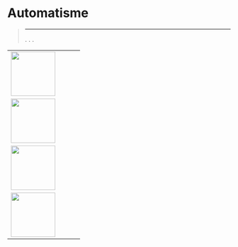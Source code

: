 
# Automatisme


>****
>. . .
> [](https://market.jeedom.com/index.php?v=d&p=market&type=plugin&categorie=automatisation) 


| | | | |
|--- | --- | --- | ---|
|<img src="ChauffeEau/ChauffeEau_icon.png" class="pluginLogo" width="100" />|||[](https://mika-nt28.github.io/Documentations/ChauffeEau/es_ES/)<br/>[](https://market.jeedom.com/index.php?v=d&p=market_display&id=2671)<br/>[](https://mika-nt28.github.io/Documentations/ChauffeEau/es_ES/changelog)|
|<img src="Volets/Volets_icon.png" class="pluginLogo" width="100" />|||[](https://mika-nt28.github.io/Documentations/Volets/es_ES/)<br/>[](https://market.jeedom.com/index.php?v=d&p=market_display&id=2612)<br/>[](https://mika-nt28.github.io/Documentations/Volets/es_ES/changelog)|
|<img src="sequencing/sequencing_icon.png" class="pluginLogo" width="100" />|||[](https://agp42.github.io/sequencing/es_ES/)<br/>[](https://market.jeedom.com/index.php?v=d&p=market_display&id=3982)<br/>[](https://agp42.github.io/sequencing/es_ES/changelog)|
|<img src="voletProp/voletProp_icon.png" class="pluginLogo" width="100" />|||[](https://mika-nt28.github.io/Documentations/voletProp/es_ES/)<br/>[](https://market.jeedom.com/index.php?v=d&p=market_display&id=3229)<br/>[](https://mika-nt28.github.io/Documentations/voletProp/es_ES/changelog)|
